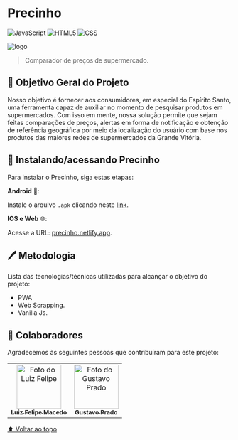 # Precinho

![JavaScript](https://img.shields.io/badge/-JavaScript-333333?style=flat&logo=javascript)
![HTML5](https://img.shields.io/badge/-HTML5-333333?style=flat&logo=HTML5)
![CSS](https://img.shields.io/badge/-CSS-333333?style=flat&logo=CSS3&logoColor=1572B6)

<img src="public/icon-192x192.png" alt="logo">

> Comparador de preços de supermercado.

## 🎯 Objetivo Geral do Projeto

Nosso objetivo é fornecer aos consumidores, em especial do Espírito Santo, uma ferramenta capaz de auxiliar no momento de pesquisar produtos em supermercados. 
Com isso em mente, nossa solução permite que sejam feitas comparações de preços, alertas em forma de notificação e obtenção de referência geográfica por 
meio da localização do usuário com base nos produtos das maiores redes de supermercados da Grande Vitória.

## 🚀 Instalando/acessando Precinho

Para instalar o Precinho, siga estas etapas:

**Android** 📱:

Instale o arquivo `.apk` clicando neste [link](https://drive.google.com/file/d/13DHeZJ7PSDk-XTejwgKtQJEaixE2oFwN/view?usp=sharing).


**IOS e Web** 🌐:

Acesse a URL: [precinho.netlify.app](https://precinho.netlify.app/).

## 🖊️ Metodologia

Lista das tecnologias/técnicas utilizadas para alcançar o objetivo do projeto:
* PWA
* Web Scrapping.
* Vanilla Js.

## 🤝 Colaboradores

Agradecemos às seguintes pessoas que contribuíram para este projeto:

<table>
  <tr>
    <td align="center">
      <a href="https://github.com/luizfelipemacedo">
        <img src="https://github.com/luizfelipemacedo.png" width="100px;" alt="Foto do Luiz Felipe"/><br>
        <sub>
          <b>Luiz Felipe Macedo</b>
        </sub>
      </a>
    </td>
    <td align="center">
      <a href="https://github.com/gustavopradobr">
        <img src="https://github.com/gustavopradobr.png" width="100px;" alt="Foto do Gustavo Prado"/><br>
        <sub>
          <b>Gustavo Prado</b>
        </sub>
      </a>
    </td>
  </tr>
</table>

[⬆ Voltar ao topo](#nome-do-projeto)<br>

